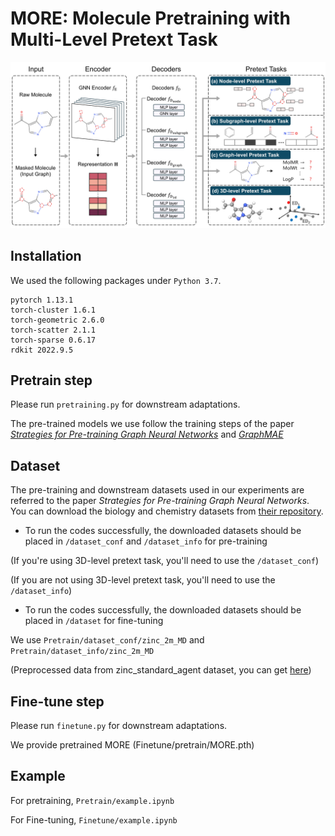 # MORE: Molecule Pretraining with Multi-Level Pretext Task
<p align="center">
<img src=overview.jpg width=900px>
</p>

## Installation

We used the following packages under `Python 3.7`.

```
pytorch 1.13.1
torch-cluster 1.6.1
torch-geometric 2.6.0
torch-scatter 2.1.1
torch-sparse 0.6.17
rdkit 2022.9.5
```

## Pretrain step
Please run `pretraining.py` for downstream adaptations. 

The pre-trained models we use follow the training steps of the paper [*Strategies for Pre-training Graph Neural Networks*](https://github.com/snap-stanford/pretrain-gnns) and [*GraphMAE*](https://github.com/THUDM/GraphMAE/tree/main/chem)


## Dataset
The pre-training and downstream datasets used in our experiments are referred to the paper *Strategies for Pre-training Graph Neural Networks*. You can download the biology and chemistry datasets from [their repository](https://github.com/snap-stanford/pretrain-gnns). 

- To run the codes successfully, the downloaded datasets should be placed in `/dataset_conf` and `/dataset_info` for pre-training

(If you're using 3D-level pretext task, you'll need to use the `/dataset_conf`)

(If you are not using 3D-level pretext task, you'll need to use the `/dataset_info`)

- To run the codes successfully, the downloaded datasets should be placed in `/dataset` for fine-tuning



We use `Pretrain/dataset_conf/zinc_2m_MD` and `Pretrain/dataset_info/zinc_2m_MD`

(Preprocessed data from zinc_standard_agent dataset, you can get [here](https://drive.google.com/drive/folders/1SDz7uzOk_GA17LPO-K-Lc0tGmyQlJSbK?usp=sharing))


## Fine-tune step
Please run `finetune.py` for downstream adaptations. 

We provide pretrained MORE (Finetune/pretrain/MORE.pth)


## Example
For pretraining, `Pretrain/example.ipynb`

For Fine-tuning, `Finetune/example.ipynb`

